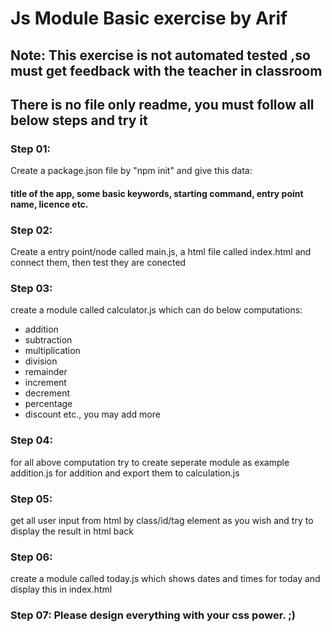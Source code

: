# Js Module Basic exercise by Arif
## Note: This exercise is not automated tested ,so must get feedback with the teacher in classroom
## There is no file only readme, you must follow all below steps and try it

### Step 01: 
Create a package.json file by "npm init" and give this data:
#### title of the app, some basic keywords, starting command, entry point name, licence etc.

### Step 02: 
Create a entry point/node called main.js, a html file called index.html and connect them, then test they are conected

### Step 03: 
create a module called calculator.js which can do below computations:
- addition
- subtraction
- multiplication
- division
- remainder
- increment
- decrement
- percentage 
- discount etc., you may add more

### Step 04: 
for all above computation try to create seperate module as example addition.js for addition and export them to calculation.js

### Step 05:
get all user input from html by class/id/tag element as you wish and try to display the result in html back

### Step 06:
create a module called today.js which shows dates and times for today and display this in index.html 

### Step 07: Please design everything with your css power. ;)
